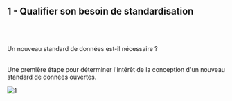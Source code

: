 ## 1 - Qualifier son besoin de standardisation

<br></br>

Un nouveau standard de données est-il nécessaire ? <br></br>

Une première étape pour déterminer l'intérêt de la conception d'un nouveau standard de données ouvertes. 

![1](/images/algo/1.png)

